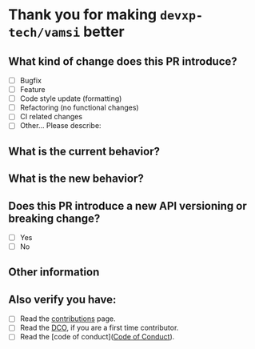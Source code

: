 # Thank you for making `devxp-tech/vamsi` better

## What kind of change does this PR introduce?
<!-- Please check the one that applies to this PR using "x". -->
* [ ] Bugfix
* [ ] Feature
* [ ] Code style update (formatting)
* [ ] Refactoring (no functional changes)
* [ ] CI related changes
* [ ] Other... Please describe:

## What is the current behavior?
<!-- Please describe the current behavior that you are modifying or linking to a relevant issue. -->

## What is the new behavior?
<!-- Please describe the current desired behavior that you are modifying or linking to a relevant issue. -->

## Does this PR introduce a new API versioning or breaking change?

* [ ] Yes
* [ ] No

<!-- If this PR contains a breaking change, please describe the impact and migration path for existing applications below. -->

## Other information
## Also verify you have:

* [ ] Read the [contributions](../CONTRIBUTING.md) page.
* [ ] Read the [DCO](../DCO), if you are a first time contributor.
* [ ] Read the [code of conduct]([Code of Conduct](https://github.com/devxp-tech/.github/blob/main/CODE_OF_CONDUCT.md)).
